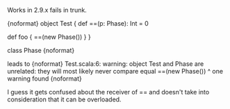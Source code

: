 Works in 2.9.x fails in trunk.

{noformat}
object Test {
  def ==(p: Phase): Int = 0

  def foo {
    ==(new Phase())
  }
}

class Phase
{noformat}

leads to
{noformat}
Test.scala:6: warning: object Test and Phase are unrelated: they will most likely never compare equal
    ==(new Phase())
      ^
one warning found
{noformat}

I guess it gets confused about the receiver of == and doesn't take into consideration that it can be overloaded.
